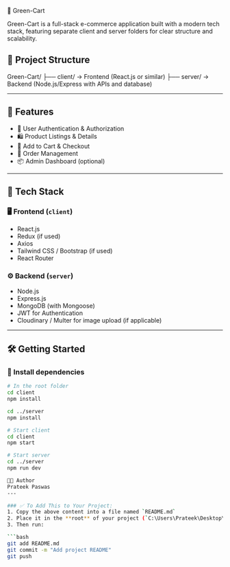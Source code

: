  🛒 Green-Cart

Green-Cart is a full-stack e-commerce application built with a modern tech stack, featuring separate client and server folders for clear structure and scalability.

## 📁 Project Structure
Green-Cart/
├── client/ → Frontend (React.js or similar)
├── server/ → Backend (Node.js/Express with APIs and database)

---

## 🚀 Features

- 🔐 User Authentication & Authorization
- 🛍️ Product Listings & Details
- 🧺 Add to Cart & Checkout
- 🧾 Order Management
- 📦 Admin Dashboard (optional)

---

## 🧩 Tech Stack

### 🖥️ Frontend (`client`)
- React.js
- Redux (if used)
- Axios
- Tailwind CSS / Bootstrap (if used)
- React Router

### ⚙️ Backend (`server`)
- Node.js
- Express.js
- MongoDB (with Mongoose)
- JWT for Authentication
- Cloudinary / Multer for image upload (if applicable)

---

## 🛠️ Getting Started

### 🔧 Install dependencies

```bash
# In the root folder
cd client
npm install

cd ../server
npm install

# Start client
cd client
npm start

# Start server
cd ../server
npm run dev

🧑‍💻 Author
Prateek Paswas
---

### ✅ To Add This to Your Project:
1. Copy the above content into a file named `README.md`
2. Place it in the **root** of your project (`C:\Users\Prateek\Desktop\Green-Cart\`)
3. Then run:

```bash
git add README.md
git commit -m "Add project README"
git push
